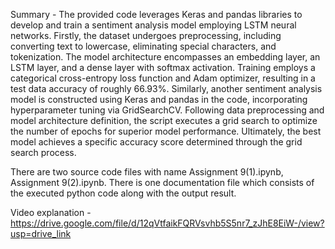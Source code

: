 Summary - The provided code leverages Keras and pandas libraries to develop and train a sentiment analysis model employing LSTM neural networks. Firstly, the dataset undergoes preprocessing, including converting text to lowercase, eliminating special characters, and tokenization. The model architecture encompasses an embedding layer, an LSTM layer, and a dense layer with softmax activation. Training employs a categorical cross-entropy loss function and Adam optimizer, resulting in a test data accuracy of roughly 66.93%.
Similarly, another sentiment analysis model is constructed using Keras and pandas in the code, incorporating hyperparameter tuning via GridSearchCV. Following data preprocessing and model architecture definition, the script executes a grid search to optimize the number of epochs for superior model performance. Ultimately, the best model achieves a specific accuracy score determined through the grid search process.

There are two source code files with name Assignment 9(1).ipynb, Assignment 9(2).ipynb. There is one documentation file which consists of the executed python code along with the output result.

Video explanation - https://drive.google.com/file/d/12qVtfaikFQRVsvhb5S5nr7_zJhE8EiW-/view?usp=drive_link
